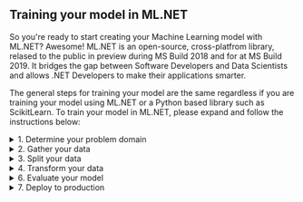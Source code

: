 ## Training your model in ML.NET
So you're ready to start creating your Machine Learning model with ML.NET? Awesome!
ML.NET is an open-source, cross-platfrom library, relased to the public in preview during MS Build 2018 and for at MS Build 2019.
It bridges the gap between Software Developers and Data Scientists and allows .NET Developers to make their applications smarter.

The general steps for training your model are the same regardless if you are training your model using ML.NET or a Python based library such as ScikitLearn. To train your model in ML.NET, please expand and follow the instructions below:


<details>
<summary>1. Determine your problem domain</summary>
</details>
<details>
<summary>2. Gather your data</summary>
</details>
<details>
<summary>3. Split your data</summary>
</details>
<details>
<summary>4. Transform your data</summary>
</details>
<details>
<summary>6. Evaluate your model</summary>
</details>
<details>
<summary>7. Deploy to production</summary>
</details>

